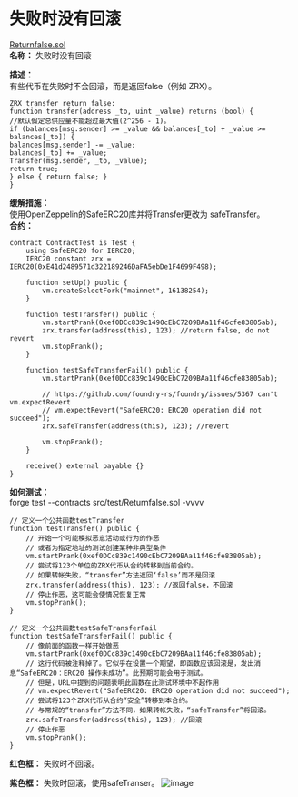 # 失败时没有回滚  
[Returnfalse.sol](https://github.com/SunWeb3Sec/DeFiVulnLabs/blob/main/src/test/Returnfalse.sol)  
**名称：** 失败时没有回滚  

**描述：**  
有些代币在失败时不会回滚，而是返回false（例如 ZRX）。  
```
ZRX transfer return false:
function transfer(address _to, uint _value) returns (bool) {
//默认假定总供应量不能超过最大值(2^256 - 1)。 
if (balances[msg.sender] >= _value && balances[_to] + _value >= balances[_to]) {
balances[msg.sender] -= _value;
balances[_to] += _value;
Transfer(msg.sender, _to, _value);
return true;
} else { return false; }
}
```  
**缓解措施：**  
使用OpenZeppelin的SafeERC20库并将Transfer更改为 safeTransfer。  
**合约：**  
```
contract ContractTest is Test {
    using SafeERC20 for IERC20;
    IERC20 constant zrx = IERC20(0xE41d2489571d322189246DaFA5ebDe1F4699F498);

    function setUp() public {
        vm.createSelectFork("mainnet", 16138254);
    }

    function testTransfer() public {
        vm.startPrank(0xef0DCc839c1490cEbC7209BAa11f46cfe83805ab);
        zrx.transfer(address(this), 123); //return false, do not revert
        vm.stopPrank();
    }

    function testSafeTransferFail() public {
        vm.startPrank(0xef0DCc839c1490cEbC7209BAa11f46cfe83805ab);

        // https://github.com/foundry-rs/foundry/issues/5367 can't vm.expectRevert
        // vm.expectRevert("SafeERC20: ERC20 operation did not succeed");
        zrx.safeTransfer(address(this), 123); //revert

        vm.stopPrank();
    }

    receive() external payable {}
}
```  
**如何测试：**  
forge test --contracts src/test/Returnfalse.sol -vvvv  
```
// 定义一个公共函数testTransfer
function testTransfer() public {
    // 开始一个可能模拟恶意活动或行为的作恶
    // 或者为指定地址的测试创建某种非典型条件
    vm.startPrank(0xef0DCc839c1490cEbC7209BAa11f46cfe83805ab);
    // 尝试将123个单位的ZRX代币从合约转移到当前合约。
    // 如果转帐失败，“transfer”方法返回‘false’而不是回滚
    zrx.transfer(address(this), 123); //返回false，不回滚
    // 停止作恶，这可能会使情况恢复正常
    vm.stopPrank();
}

// 定义一个公共函数testSafeTransferFail
function testSafeTransferFail() public {
    // 像前面的函数一样开始做恶
    vm.startPrank(0xef0DCc839c1490cEbC7209BAa11f46cfe83805ab);
    // 这行代码被注释掉了。它似乎在设置一个期望，即函数应该回滚是，发出消息“SafeERC20：ERC20 操作未成功”。此预期可能会用于测试。
    // 但是，URL中提到的问题表明此函数在此测试环境中不起作用
    // vm.expectRevert("SafeERC20: ERC20 operation did not succeed");
    // 尝试将123个ZRX代币从合约“安全”转移到本合约。
    // 与常规的“transfer”方法不同，如果转帐失败，“safeTransfer”将回滚。
    zrx.safeTransfer(address(this), 123); //回滚
    // 停止作恶
    vm.stopPrank();
}
```  
**红色框：** 失败时不回滚。   

**紫色框：** 失败时回滚，使用safeTranser。
![image](https://web3sec.notion.site/image/https%3A%2F%2Fs3-us-west-2.amazonaws.com%2Fsecure.notion-static.com%2F70a109c0-22ec-4d60-9a60-494b7a5aae5c%2FUntitled.png?table=block&id=af8e2066-e87c-4f97-9fe0-774e6c2888d8&spaceId=369b5001-5511-4fe6-a099-48af1d841f20&width=1840&userId=&cache=v2)